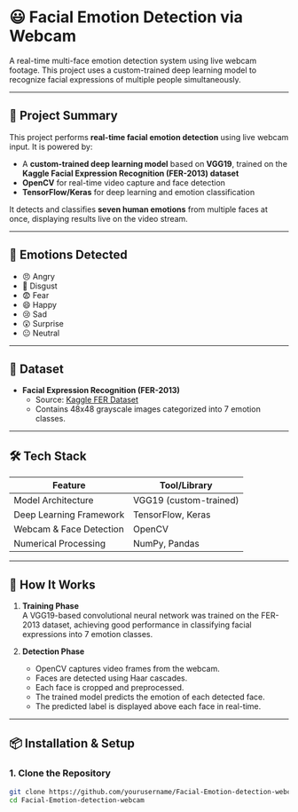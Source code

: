 # 😃 Facial Emotion Detection via Webcam

A real-time multi-face emotion detection system using live webcam footage. This project uses a custom-trained deep learning model to recognize facial expressions of multiple people simultaneously.

---

## 📌 Project Summary

This project performs **real-time facial emotion detection** using live webcam input. It is powered by:

- A **custom-trained deep learning model** based on **VGG19**, trained on the **Kaggle Facial Expression Recognition (FER-2013) dataset**
- **OpenCV** for real-time video capture and face detection
- **TensorFlow/Keras** for deep learning and emotion classification

It detects and classifies **seven human emotions** from multiple faces at once, displaying results live on the video stream.

---

## 🧠 Emotions Detected

- 😠 Angry  
- 🤢 Disgust  
- 😨 Fear  
- 😄 Happy  
- 😢 Sad  
- 😲 Surprise  
- 😐 Neutral

---

## 📁 Dataset

- **Facial Expression Recognition (FER-2013)**  
  - Source: [Kaggle FER Dataset](https://www.kaggle.com/datasets/msambare/fer2013)
  - Contains 48x48 grayscale images categorized into 7 emotion classes.

---

## 🛠️ Tech Stack

| Feature                | Tool/Library     |
|------------------------|------------------|
| Model Architecture     | VGG19 (custom-trained) |
| Deep Learning Framework| TensorFlow, Keras |
| Webcam & Face Detection| OpenCV           |
| Numerical Processing   | NumPy, Pandas    |

---

## 🚀 How It Works

1. **Training Phase**  
   A VGG19-based convolutional neural network was trained on the FER-2013 dataset, achieving good performance in classifying facial expressions into 7 emotion classes.

2. **Detection Phase**  
   - OpenCV captures video frames from the webcam.
   - Faces are detected using Haar cascades.
   - Each face is cropped and preprocessed.
   - The trained model predicts the emotion of each detected face.
   - The predicted label is displayed above each face in real-time.

---

## 📦 Installation & Setup

### 1. Clone the Repository

```bash
git clone https://github.com/yourusername/Facial-Emotion-detection-webcam.git
cd Facial-Emotion-detection-webcam

